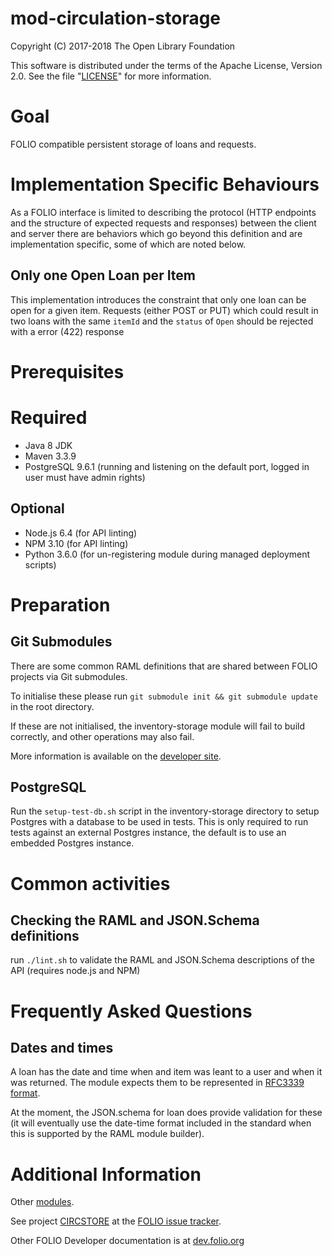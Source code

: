 # mod-circulation-storage

Copyright (C) 2017-2018 The Open Library Foundation

This software is distributed under the terms of the Apache License,
Version 2.0. See the file "[LICENSE](LICENSE)" for more information.

# Goal

FOLIO compatible persistent storage of loans and requests.

# Implementation Specific Behaviours

As a FOLIO interface is limited to describing the protocol (HTTP endpoints and 
the structure of expected requests and responses) between the client and server 
there are behaviors which go beyond this definition and are implementation specific,
some of which are noted below.

## Only one Open Loan per Item 

This implementation introduces the constraint that only one loan can be open for a
given item. Requests (either POST or PUT) which could result in two loans with the
same `itemId` and the `status` of `Open` should be rejected with a error (422) response

# Prerequisites

# Required

- Java 8 JDK
- Maven 3.3.9
- PostgreSQL 9.6.1 (running and listening on the default port, logged in user must have admin rights)

## Optional

- Node.js 6.4 (for API linting)
- NPM 3.10 (for API linting)
- Python 3.6.0 (for un-registering module during managed deployment scripts)

# Preparation

## Git Submodules

There are some common RAML definitions that are shared between FOLIO projects via Git submodules.

To initialise these please run `git submodule init && git submodule update` in the root directory.

If these are not initialised, the inventory-storage module will fail to build correctly, and other operations may also fail.

More information is available on the [developer site](http://dev.folio.org/doc/setup#update-git-submodules).

## PostgreSQL

Run the `setup-test-db.sh` script in the inventory-storage directory to setup Postgres with a database to be used in tests.
This is only required to run tests against an external Postgres instance, the default is to use an embedded Postgres instance.

# Common activities

## Checking the RAML and JSON.Schema definitions

run `./lint.sh` to validate the RAML and JSON.Schema descriptions of the API (requires node.js and NPM)

# Frequently Asked Questions

## Dates and times

A loan has the date and time when and item was leant to a user and when it was returned. The module expects them to be represented in [RFC3339 format](https://tools.ietf.org/html/rfc3339#section-3).

At the moment, the JSON.schema for loan does provide validation for these (it will eventually use the date-time format included in the standard when this is supported by the RAML module builder).

# Additional Information

Other [modules](http://dev.folio.org/source-code/#server-side).

See project [CIRCSTORE](https://issues.folio.org/browse/CIRCSTORE)
at the [FOLIO issue tracker](http://dev.folio.org/community/guide-issues).

Other FOLIO Developer documentation is at [dev.folio.org](http://dev.folio.org/)
